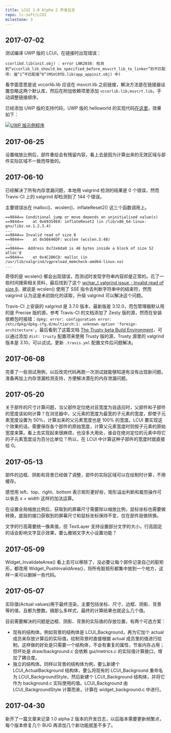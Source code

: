 ```yaml
---
title: LCUI 1.0 Alpha 2 开发日志
repo: lc-soft/LCUI
milestone: 3
---
```

## 2017-07-02

测试编译 UWP 版的 LCUI，在链接时出现错误：

```
ccorlibd.lib(init.obj) : error LNK2038: 检测到“vccorlib_lib_should_be_specified_before_msvcrt_lib_to_linker”的不匹配项: 值“1”不匹配值“0”(MSVCRTD.lib(app_appinit.obj) 中)
```

看字面意思是说 vccorlib.lib 应该在 msvcrt.lib 之前链接，解决方法是在链接器设置忽略这两个默认库，然后在附加依赖项里添加 `vccorlib.lib;msvcrt.lib`，手动调整链接顺序。

已经添加 UWP 版的支持代码，UWP 版的 helloworld 的实现代码[在这里](https://github.com/lc-soft/LCUI/blob/develop/build/windows/LCUIApp/App.cpp)，效果如下：

[![](/static/images/devlog/2017-07-02-17-22.png "UWP 版示例程序")](/static/images/devlog/2017-07-02-17-22.png)

## 2017-06-25
设置缩放比例后，部件重绘会有残留内容，看上去是因为计算出来的无效区域与部件实际区域不一致而导致的。

## 2017-06-10
已经解决了所有内存泄漏问题，本地用 valgrind 检测的结果是 0 个错误，然而 Travis-CI 上的 valgrind 却检测到了 144 个错误。

主要错误出在 malloc()、wcslen()、inflateReset2() 这三个函数调用上。

``` text
==9844== Conditional jump or move depends on uninitialised value(s)
==9844==    at 0x69354E0: inflateReset2 (in /lib/x86_64-linux-gnu/libz.so.1.2.3.4)
...
==9844== Invalid read of size 8
==9844==    at 0x56646DF: wcslen (wcslen.S:48)
...
==9844==  Address 0x72e6da0 is 48 bytes inside a block of size 52 alloc'd
==9844==    at 0x4C2B6CD: malloc (in /usr/lib/valgrind/vgpreload_memcheck-amd64-linux.so)
...
```

奇怪的是 wcslen() 都会出现错误，而测试时发现字符串内容却是正常的。花了一些时间搜索相关资料，最后找到了这个 [wchar_t valgrind issue - Invalid read of size 8](https://stackoverflow.com/questions/15573104/wchar-t-valgrind-issue-invalid-read-of-size-8)，据说是 wcslen() 使用了 SSE 指令去判断字符串中的结束符，然而 valgrind 认为这是未初始化的读取，升级 valgrind 可以解决这个问题。

Travis-CI 上安装的 valgrind 是 3.7.0 版本，最新版是 3.12.0，而包管理器默认用的是 Precise 版的源，参考 Travis-CI 的文档添加了 Zesty 版的源，然而在安装依赖包时报错：`dpkg: error: configuration error: /etc/dpkg/dpkg.cfg.d/multiarch:1: unknown option 'foreign-architecture'`。最后看到了这篇文档 [The Trusty beta Build Environment](https://docs.travis-ci.com/user/trusty-ci-environment/)，可以通过添加 `dist: trusty` 配置项来使用 Trusty 版的源，Trusty 源里的 valgrind 版本是 3.10，可以试试。更新 `.travis.yml` 配置文件后问题解决。

## 2017-06-08
完善了一些测试用例，以后改完代码再跑一次测试就能够知道有没有出现新问题。准备再加上内存泄漏检测支持，方便解决潜在的内存泄漏问题。

## 2017-05-20
关于部件的尺寸计算问题，当父部件定位绝对且宽度为自适应时，父部件和子部件的宽度该如何计算？在浏览器中，父元素的宽度为最宽的子元素的宽度，即使子元素宽度设置为 50%，计算出来的父元素宽度也是 100% 的宽度。LCUI 要实现这个效果的话，需要保存各个部件的原始宽度，计算父元素宽度时则按子元素的原始宽度来算。看上去实现起来很麻烦，也没多大用处，谁会在绝对定位的元素中将它的子元素宽度设为百分比单位？所以，在 LCUI 中计算这种子部件的宽度时就直接给 0。

## 2017-05-13
部件的边框、阴影和背景已经做了调整，部件的实际区域可以在绘制时计算，不用缓存。

感觉用 left、top、right、bottom 表示矩形更好些，矩形溢出判断和裁剪操作可以省去 x + width 这样的加法运算。

在设置全局缩放比例后，获取到的屏幕尺寸需要除以缩放比例，鼠标坐标也需要做转换，底层的接口获取到的屏幕尺寸和鼠标坐标保持不变，仅在部件层做转换。

文字的行高需要统一像素值，但 TextLayer 支持设置部分文字的大小，行高固定的话会影响文字显示效果，要么撤销文字大小设置功能？

## 2017-05-09
Widget_InvalidateArea() 看上去可以移除了，没必要让每个部件记录自己的脏矩形，都改用 Widget_PushInvalidArea()，将所有脏矩形都集中放到一个地方，这样一来可以删掉一些代码。

## 2017-05-07
实际值(Actual values)用于最终渲染，主要包括坐标、尺寸、边框、阴影、背景等的值，且都为整数。搞那么多样式，最终的计算结果也就这么几个值。

目前需要解决的问题是边框、阴影、背景的实际值的存放位置，有两个可选方案：

- 现有的结构体。例如背景的结构体是 LCUI_Background，再为它加个 actual 成员来存放计算后的实际值，绘制背景时直接根据 actual 成员里的值进行绘制。这样做的好处是只需要一个结构体，不会有重复的属性，节省内存占用；但坏处是 draw/background.c 会依赖 gui/metrics.c 的实际值计算接口，增加了耦合度。
- 独立的结构体。同样以背景的结构体为例，要么新建个 LCUI_ActualBackground 结构体，要么将现有的 LCUI_Background 重命名为 LCUI_BackgroundStyle，然后新建个 LCUI_Background 结构体，并将它作为 background.c 实际使用的值。LCUI_Background 由 LCUI_BackgroundStyle 计算而来，计算在 widget_background.c 中进行。

## 2017-04-30
新开了一篇文章来记录 1.0 alpha 2 版本的开发日志，以后版本需要更新频繁点，每个版本修复几个 BUG 再添加几个新功能就差不多了。
